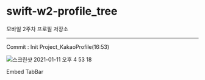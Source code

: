 # swift-w2-profile_tree
모바일 2주차 프로필 저장소

- - - -

Commit : Init Project_KakaoProfile(16:53)

![스크린샷 2021-01-11 오후 4 53 18](https://user-images.githubusercontent.com/11826495/104157086-c88edf00-542d-11eb-8107-a1783b197544.png)

Embed TabBar

